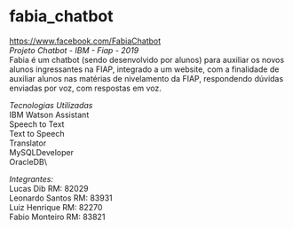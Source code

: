 # fabia_chatbot
https://www.facebook.com/FabiaChatbot  
*Projeto Chatbot - IBM - Fiap  - 2019*\
Fabia é um chatbot (sendo desenvolvido por alunos) para auxiliar os novos alunos ingressantes na FIAP, integrado a um website, com a finalidade de auxiliar alunos nas matérias de nivelamento da FIAP, respondendo dúvidas enviadas por voz, com respostas em voz.

*Tecnologias Utilizadas*\
IBM Watson Assistant\
Speech to Text\
Text to Speech\
Translator\
MySQLDeveloper\
OracleDB\


*Integrantes:*\
Lucas Dib		          	RM: 82029\
Leonardo Santos			    RM: 83931\
Luiz Henrique		      	RM: 82270\
Fabio Monteiro	     		RM: 83821
